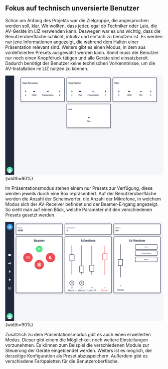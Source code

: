 ## Fokus auf technisch unversierte Benutzer

Schon am Anfang des Projekts war die Zielgruppe, die angesprochen werden soll, klar. Wir wollten, dass jeder, egal ob Techniker oder Laie, die AV-Geräte im LIZ verwenden kann. Deswegen war es uns wichtig, dass die Benutzeroberfläche schlicht, intuitiv und einfach zu benutzen ist. Es werden nur jene Informationen angezeigt, die während dem Halten einer Präsentation relevant sind. Weiters gibt es einen Modus, in dem aus vordefinierten Presets ausgewählt werden kann. Somit muss der Benutzer nur noch einen Knopfdruck tätigen und alle Geräte sind einsatzbereit. Dadurch benötigt der Benutzer keine technischen Vorkenntnisse, um die AV-Installation im LIZ nutzen zu können.

![Der Präsentationsmodus](bilder/Dominik/Praesentationsmodus.png){width=90%}

Im Präsentationsmodus stehen einem nur Presets zur Verfügung, diese werden jeweils durch eine Box repräsentiert. Auf der Benutzeroberfläche werden die Anzahl der Scheinwerfer, die Anzahl der Mikrofone, in welchem Modus sich der AV-Receiver befindet und der Beamer-Eingang angezeigt. So sieht man auf einen Blick, welche Parameter mit den verschiedenen Presets gesetzt werden.

![Die Benutzeroberfläche](bilder/Dominik/Oberflaeche.png){width=90%}

Zusätzlich zu dem Präsentationsmodus gibt es auch einen erweiterten Modus. Dieser gibt einem die Möglichkeit noch weitere Einstellungen vorzunehmen. Es können zum Beispiel die verschiedenen Module zur Steuerung der Geräte eingeblendet werden. Weiters ist es möglich, die derzeitige Konfiguration als Preset abzuspeichern. Außerdem gibt es verschiedene Farbpaletten für die Benutzeroberfläche.
